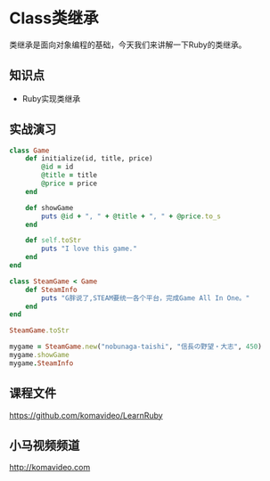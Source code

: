 Class类继承
==========

类继承是面向对象编程的基础，今天我们来讲解一下Ruby的类继承。

## 知识点

* Ruby实现类继承

## 实战演习

~~~ruby
class Game
    def initialize(id, title, price)
        @id = id
        @title = title
        @price = price
    end

    def showGame
        puts @id + ", " + @title + ", " + @price.to_s
    end

    def self.toStr
        puts "I love this game."
    end
end

class SteamGame < Game
    def SteamInfo
        puts "G胖说了,STEAM要统一各个平台，完成Game All In One。"
    end
end

SteamGame.toStr

mygame = SteamGame.new("nobunaga-taishi", "信長の野望・大志", 450)
mygame.showGame
mygame.SteamInfo
~~~

## 课程文件

https://github.com/komavideo/LearnRuby

## 小马视频频道

http://komavideo.com
